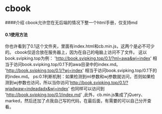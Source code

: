 # cbook
####介绍
cbook允许您在无后端的情况下整一个html手册，仅支持md

#### 0.1使用方法
你也许看到了0.1这个文件夹，里面有index.html和cb.min.js，这两个是必不可少的。
cbook仅适合放在服务器上，因为在自己的电脑上访问不了文件。
这以book.svipking.top为例：
'http://book.svipking.top/0.1/?ml=awa&wj=index'  相当于访问book.svipking.top/0.1下的awa目录中的index.md。
'http://book.svipking.top/0.1/?wj=index'  相当于访问book.svipking.top/0.1下的的index.md。
ps:0.1判断机制：如果检测到ml参数和wj参数就访问，否则如果检测到wj参数也访问，所以当你访问'http://book.svipking.top/0.1/?wjadwaw=indeadadx&wj=index' 也同样可以访问到  'http://book.svipking.top/0.1/index.md'  ,此外，cb.min.js集成了jQuery、marked，然后还加了点我自己写的代码，在最后面，有需要的可以自己分开查看。
